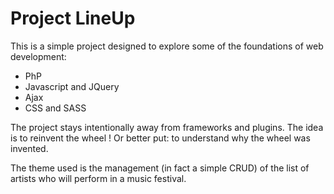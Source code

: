 # Project LineUp

This is a simple project designed to explore some of the foundations of web development:

- PhP
- Javascript and JQuery
- Ajax
- CSS and SASS

The project stays intentionally away from frameworks and plugins. The idea is to reinvent the wheel ! Or better put: to understand why the wheel was invented.

The theme used is the management (in fact a simple CRUD) of the list of artists who will perform in a music festival.